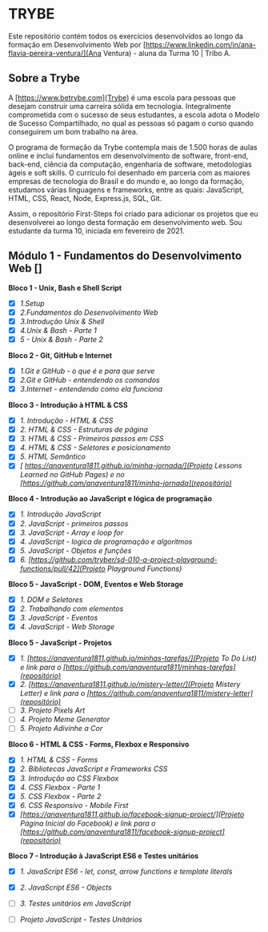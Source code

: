 # TRYBE
Este repositório contém todos os exercícios desenvolvidos ao longo da formação em Desenvolvimento Web por [https://www.linkedin.com/in/ana-flavia-pereira-ventura/](Ana Ventura) - aluna da Turma 10 | Tribo A. 

## Sobre a Trybe
A [https://www.betrybe.com](Trybe) é uma escola para pessoas que desejam construir uma carreira sólida em tecnologia. Integralmente comprometida com o sucesso de seus estudantes, a escola adota o Modelo de Sucesso Compartilhado, no qual as pessoas só pagam o curso quando conseguirem um bom trabalho na área.

O programa de formação da Trybe contempla mais de 1.500 horas de aulas online e inclui fundamentos em desenvolvimento de software, front-end, back-end, ciência da computação, engenharia de software, metodologias ágeis e soft skills. O currículo foi desenhado em parceria com as maiores empresas de tecnologia do Brasil e do mundo e, ao longo da formação, estudamos várias linguagens e frameworks, entre as quais: JavaScript, HTML, CSS, React, Node, Express.js, SQL, Git.

Assim, o repositório First-Steps foi criado para adicionar os projetos que eu desenvolverei ao longo desta formação em desenvolvimento web. Sou estudante da turma 10, iniciada em fevereiro de 2021.

## Módulo 1 - Fundamentos do Desenvolvimento Web []

**Bloco 1 - Unix, Bash e Shell Script**
- [x] *1.Setup*
- [x] *2.Fundamentos do Desenvolvimento Web*
- [x] *3.Introdução Unix & Shell*
- [x] *4.Unix & Bash - Parte 1*
- [x] *5 - Unix & Bash - Parte 2*

**Bloco 2 - Git, GitHub e Internet**
- [x] *1.Git e GitHub - o que é e para que serve*
- [x] *2.Git e GitHub - entendendo os comandos*
- [x] *3.Internet - entendendo como ela funciona*

**Bloco 3 - Introdução à HTML & CSS**
- [x] *1. Introdução - HTML & CSS*
- [x] *2. HTML & CSS - Estruturas de página*
- [x] *3. HTML & CSS - Primeiros passos em CSS*
- [x] *4. HTML & CSS - Seletores e posicionamento*
- [x] *5. HTML Semântico*
- [x] *[ https://anaventura1811.github.io/minha-jornada/](Projeto Lessons Learned no GitHub Pages) e no [https://github.com/anaventura1811/minha-jornada](repositório)*

**Bloco 4 - Introdução ao JavaScript e lógica de programação**
- [x] *1. Introdução JavaScript*
- [x] *2. JavaScript - primeiros passos*
- [x] *3. JavaScript - Array e loop for*
- [x] *4. JavaScript - logica de programação e algoritmos*
- [x] *5. JavaScript - Objetos e funções*
- [x] *6. [https://github.com/tryber/sd-010-a-project-playground-functions/pull/42](Projeto Playground Functions)*

**Bloco 5 - JavaScript - DOM, Eventos e Web Storage**
- [x] *1. DOM e Seletores*
- [x] *2. Trabalhando com elementos*
- [x] *3. JavaScript - Eventos*
- [x] *4. JavaScript - Web Storage*

**Bloco 5 - JavaScript - Projetos**
- [x] *1. [https://anaventura1811.github.io/minhas-tarefas/](Projeto To Do List) e link para o [https://github.com/anaventura1811/minhas-tarefas](repositório)*
- [x] *2. [https://anaventura1811.github.io/mistery-letter/](Projeto Mistery Letter) e link para o [https://github.com/anaventura1811/mistery-letter](repositório)*
- [ ] *3. Projeto Pixels Art*
- [ ] *4. Projeto Meme Generator*
- [ ] *5. Projeto Adivinhe a Cor*

**Bloco 6 - HTML & CSS - Forms, Flexbox e Responsivo**
- [x] *1. HTML & CSS - Forms*
- [x] *2. Bibliotecas JavaScript e Frameworks CSS*
- [x] *3. Introdução ao CSS Flexbox*
- [x] *4. CSS Flexbox - Parte 1*
- [x] *5. CSS Flexbox - Parte 2*
- [x] *6. CSS Responsivo - Mobile First*
- [x] *[https://anaventura1811.github.io/facebook-signup-project/](Projeto Página Inicial do Facebook) e link para o [https://github.com/anaventura1811/facebook-signup-project](repositório)*

**Bloco 7 - Introdução à JavaScript ES6 e Testes unitários**
- [x] *1. JavaScript ES6 - let, const, arrow functions e template literals*
- [x] *2. JavaScript ES6 - Objects*
- [ ] *3. Testes unitários em JavaScript*
- [ ] *Projeto JavaScript - Testes Unitários*



